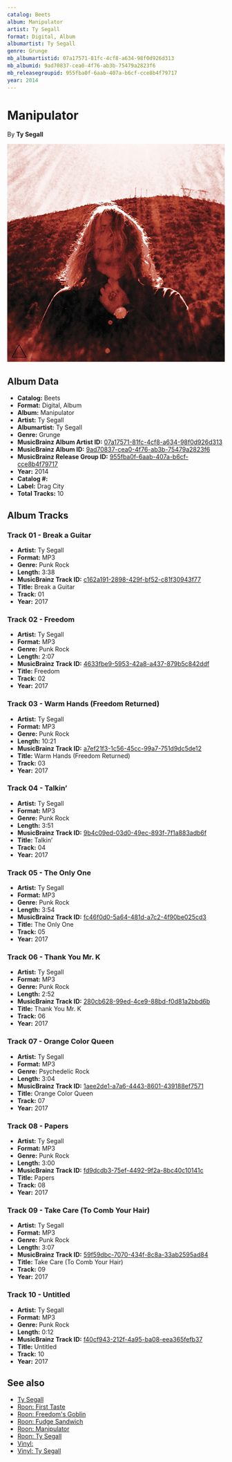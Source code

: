 ```yaml
---
catalog: Beets
album: Manipulator
artist: Ty Segall
format: Digital, Album
albumartist: Ty Segall
genre: Grunge
mb_albumartistid: 07a17571-81fc-4cf8-a634-98f0d926d313
mb_albumid: 9ad70837-cea0-4f76-ab3b-75479a2823f6
mb_releasegroupid: 955fba0f-6aab-407a-b6cf-cce8b4f79717
year: 2014
---
```


# Manipulator

By **Ty Segall**

![](../../assets/beetscovers/Ty_Segall-Manipulator.jpg)

## Album Data

- **Catalog:** Beets
- **Format:** Digital, Album
- **Album:** Manipulator
- **Artist:** Ty Segall
- **Albumartist:** Ty Segall
- **Genre:** Grunge
- **MusicBrainz Album Artist ID:** [07a17571-81fc-4cf8-a634-98f0d926d313](https://musicbrainz.org/artist/07a17571-81fc-4cf8-a634-98f0d926d313)
- **MusicBrainz Album ID:** [9ad70837-cea0-4f76-ab3b-75479a2823f6](https://musicbrainz.org/release/9ad70837-cea0-4f76-ab3b-75479a2823f6)
- **MusicBrainz Release Group ID:** [955fba0f-6aab-407a-b6cf-cce8b4f79717](https://musicbrainz.org/release-group/955fba0f-6aab-407a-b6cf-cce8b4f79717)
- **Year:** 2014
- **Catalog #:** 
- **Label:** Drag City
- **Total Tracks:** 10

## Album Tracks

### Track 01 - Break a Guitar

- **Artist:** Ty Segall
- **Format:** MP3
- **Genre:** Punk Rock
- **Length:** 3:38
- **MusicBrainz Track ID:** [c162a191-2898-429f-bf52-c81f30943f77](https://musicbrainz.org/recording/c162a191-2898-429f-bf52-c81f30943f77)
- **Title:** Break a Guitar
- **Track:** 01
- **Year:** 2017

### Track 02 - Freedom

- **Artist:** Ty Segall
- **Format:** MP3
- **Genre:** Punk Rock
- **Length:** 2:07
- **MusicBrainz Track ID:** [4633fbe9-5953-42a8-a437-879b5c842ddf](https://musicbrainz.org/recording/4633fbe9-5953-42a8-a437-879b5c842ddf)
- **Title:** Freedom
- **Track:** 02
- **Year:** 2017

### Track 03 - Warm Hands (Freedom Returned)

- **Artist:** Ty Segall
- **Format:** MP3
- **Genre:** Punk Rock
- **Length:** 10:21
- **MusicBrainz Track ID:** [a7ef21f3-1c56-45cc-99a7-751d9dc5de12](https://musicbrainz.org/recording/a7ef21f3-1c56-45cc-99a7-751d9dc5de12)
- **Title:** Warm Hands (Freedom Returned)
- **Track:** 03
- **Year:** 2017

### Track 04 - Talkin’

- **Artist:** Ty Segall
- **Format:** MP3
- **Genre:** Punk Rock
- **Length:** 3:51
- **MusicBrainz Track ID:** [9b4c09ed-03d0-49ec-893f-7f1a883adb6f](https://musicbrainz.org/recording/9b4c09ed-03d0-49ec-893f-7f1a883adb6f)
- **Title:** Talkin’
- **Track:** 04
- **Year:** 2017

### Track 05 - The Only One

- **Artist:** Ty Segall
- **Format:** MP3
- **Genre:** Punk Rock
- **Length:** 3:54
- **MusicBrainz Track ID:** [fc46f0d0-5a64-481d-a7c2-4f90be025cd3](https://musicbrainz.org/recording/fc46f0d0-5a64-481d-a7c2-4f90be025cd3)
- **Title:** The Only One
- **Track:** 05
- **Year:** 2017

### Track 06 - Thank You Mr. K

- **Artist:** Ty Segall
- **Format:** MP3
- **Genre:** Punk Rock
- **Length:** 2:52
- **MusicBrainz Track ID:** [280cb628-99ed-4ce9-88bd-f0d81a2bbd6b](https://musicbrainz.org/recording/280cb628-99ed-4ce9-88bd-f0d81a2bbd6b)
- **Title:** Thank You Mr. K
- **Track:** 06
- **Year:** 2017

### Track 07 - Orange Color Queen

- **Artist:** Ty Segall
- **Format:** MP3
- **Genre:** Psychedelic Rock
- **Length:** 3:04
- **MusicBrainz Track ID:** [1aee2de1-a7a6-4443-8601-439188ef7571](https://musicbrainz.org/recording/1aee2de1-a7a6-4443-8601-439188ef7571)
- **Title:** Orange Color Queen
- **Track:** 07
- **Year:** 2017

### Track 08 - Papers

- **Artist:** Ty Segall
- **Format:** MP3
- **Genre:** Punk Rock
- **Length:** 3:00
- **MusicBrainz Track ID:** [fd9dcdb3-75ef-4492-9f2a-8bc40c10141c](https://musicbrainz.org/recording/fd9dcdb3-75ef-4492-9f2a-8bc40c10141c)
- **Title:** Papers
- **Track:** 08
- **Year:** 2017

### Track 09 - Take Care (To Comb Your Hair)

- **Artist:** Ty Segall
- **Format:** MP3
- **Genre:** Punk Rock
- **Length:** 3:07
- **MusicBrainz Track ID:** [59f59dbc-7070-434f-8c8a-33ab2595ad84](https://musicbrainz.org/recording/59f59dbc-7070-434f-8c8a-33ab2595ad84)
- **Title:** Take Care (To Comb Your Hair)
- **Track:** 09
- **Year:** 2017

### Track 10 - Untitled

- **Artist:** Ty Segall
- **Format:** MP3
- **Genre:** Punk Rock
- **Length:** 0:12
- **MusicBrainz Track ID:** [f40cf943-212f-4a95-ba08-eea365fefb37](https://musicbrainz.org/recording/f40cf943-212f-4a95-ba08-eea365fefb37)
- **Title:** Untitled
- **Track:** 10
- **Year:** 2017


## See also

- [Ty Segall](Ty_Segall.md)
- [Roon: First Taste](../../Roon/Ty_Segall/First_Taste.md)
- [Roon: Freedom's Goblin](../../Roon/Ty_Segall/Freedoms_Goblin.md)
- [Roon: Fudge Sandwich](../../Roon/Ty_Segall/Fudge_Sandwich.md)
- [Roon: Manipulator](../../Roon/Ty_Segall/Manipulator.md)
- [Roon: Ty Segall](../../Roon/Ty_Segall/Ty_Segall.md)
- [Vinyl: ](../../Vinyl/Ty_Segall/Ty_Segall_index.md)
- [Vinyl: Ty Segall](../../Vinyl/Ty_Segall/Ty_Segall.md)
